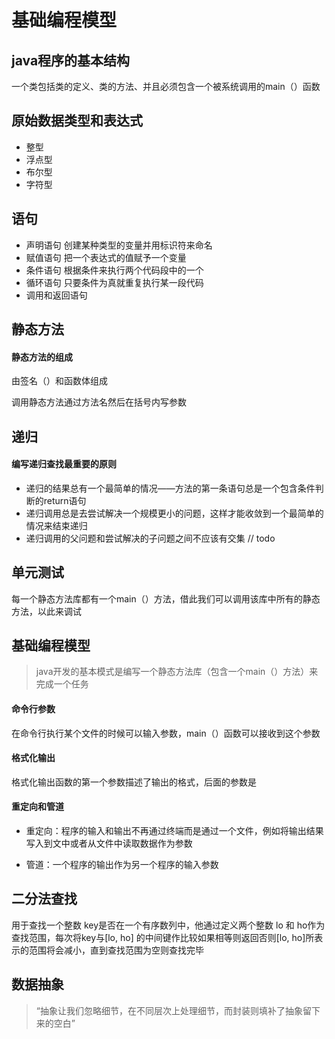 # 基础编程模型

## java程序的基本结构

 一个类包括类的定义、类的方法、并且必须包含一个被系统调用的main（）函数  

## 原始数据类型和表达式

- 整型
- 浮点型
- 布尔型
- 字符型  

## 语句

- 声明语句    创建某种类型的变量并用标识符来命名
- 赋值语句    把一个表达式的值赋予一个变量
-  条件语句    根据条件来执行两个代码段中的一个
- 循环语句    只要条件为真就重复执行某一段代码
- 调用和返回语句  

## 静态方法

#### 静态方法的组成

由签名（）和函数体组成

 调用静态方法通过方法名然后在括号内写参数

## 递归

#### 编写递归查找最重要的原则

- 递归的结果总有一个最简单的情况——方法的第一条语句总是一个包含条件判断的return语句
- 递归调用总是去尝试解决一个规模更小的问题，这样才能收敛到一个最简单的情况来结束递归
- 递归调用的父问题和尝试解决的子问题之间不应该有交集 // todo

## 单元测试

每一个静态方法库都有一个main（）方法，借此我们可以调用该库中所有的静态方法，以此来调试  

## 基础编程模型

> java开发的基本模式是编写一个静态方法库（包含一个main（）方法）来完成一个任务    

#### 命令行参数

在命令行执行某个文件的时候可以输入参数，main（）函数可以接收到这个参数

#### 格式化输出

格式化输出函数的第一个参数描述了输出的格式，后面的参数是  

#### 重定向和管道

- 重定向：程序的输入和输出不再通过终端而是通过一个文件，例如将输出结果写入到文中或者从文件中读取数据作为参数

- 管道：一个程序的输出作为另一个程序的输入参数

## 二分法查找

用于查找一个整数 key是否在一个有序数列中，他通过定义两个整数 lo 和 ho作为查找范围，每次将key与[lo, ho] 的中间键作比较如果相等则返回否则[lo, ho]所表示的范围将会减小，直到查找范围为空则查找完毕  

## 数据抽象

>  “抽象让我们忽略细节，在不同层次上处理细节，而封装则填补了抽象留下来的空白”  